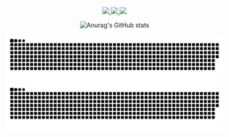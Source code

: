 <div align="center">

<a href="https://matrix.to/#/@xxhiroxx:matrix.org">
  
<img src="https://img.shields.io/badge/matrix-000000?style=for-the-badge&logo=Matrix&logoColor=white" style="display: inline-block;" />
  
<a href="https://blockchair.com/bitcoin/address/bc1qz0hhu6a4mpwga4ymx23pexljf3e3sqd4wf8uds">
  
<img src="https://img.shields.io/badge/Bitcoin-000000?style=for-the-badge&logo=bitcoin&logoColor=white" style="display: inline-block;" />

</a>


<a href="https://archlinux.org">
  
<img src="https://img.shields.io/badge/Arch_Linux-1793D1?style=for-the-badge&logo=arch-linux&logoColor=white" style="display: inline-block;" />
</a>
</div>

<div align="center">
  
![Anurag's GitHub stats](https://github-readme-stats.vercel.app/api?username=XxHiroTTVxX&show_icons=true&theme=radical)

</div>

![github contribution grid snake animation](https://raw.githubusercontent.com/XxHiroTTVxX/XxHiroTTVxX/output/github-contribution-grid-snake-dark.svg#gh-dark-mode-only)![github contribution grid snake animation](https://raw.githubusercontent.com/XxHiroTTVxX/XxHiroTTVxX/output/github-contribution-grid-snake.svg#gh-light-mode-only)
